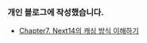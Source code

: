 ### 개인 블로그에 작성했습니다.

- [Chapter7. Next14의 캐싱 방식 이해하기](https://www.wooglim.dev/snippets/Next14-Learning-book-08)